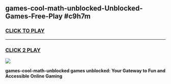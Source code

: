 
## games-cool-math-unblocked-Unblocked-Games-Free-Play #c9h7m
<h3>
<a href="https://us.freeplayer.one?title=games-cool-math-unblocked&ref=9M">CLICK TO PLAY</a></h3>
<hr>

<h3>
<a href="https://us.freeplayer.one?title=games-cool-math-unblocked&ref=9M">CLICK 2 PLAY</a>
  
</h3>

<a href="https://us.freeplayer.one?title=games-cool-math-unblocked&ref=9M"><img src="https://clearcache.store/games.png"></a>


**games-cool-math-unblocked games unblocked: Your Gateway to Fun and Accessible Online Gaming**

